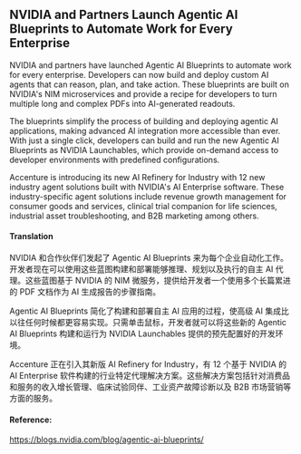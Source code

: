 ## NVIDIA and Partners Launch Agentic AI Blueprints to Automate Work for Every Enterprise

NVIDIA and partners have launched Agentic AI Blueprints to automate work for every enterprise. Developers can now build and deploy custom AI agents that can reason, plan, and take action. These blueprints are built on NVIDIA's NIM microservices and provide a recipe for developers to turn multiple long and complex PDFs into AI-generated readouts.

The blueprints simplify the process of building and deploying agentic AI applications, making advanced AI integration more accessible than ever. With just a single click, developers can build and run the new Agentic AI Blueprints as NVIDIA Launchables, which provide on-demand access to developer environments with predefined configurations.

Accenture is introducing its new AI Refinery for Industry with 12 new industry agent solutions built with NVIDIA's AI Enterprise software. These industry-specific agent solutions include revenue growth management for consumer goods and services, clinical trial companion for life sciences, industrial asset troubleshooting, and B2B marketing among others.

#### Translation 

<document> 
 NVIDIA 和合作伙伴们发起了 Agentic AI Blueprints 来为每个企业自动化工作。开发者现在可以使用这些蓝图构建和部署能够推理、规划以及执行的自主 AI 代理。这些蓝图基于 NVIDIA 的 NIM 微服务，提供给开发者一个使用多个长篇累进的 PDF 文档作为 AI 生成报告的步骤指南。

Agentic AI Blueprints 简化了构建和部署自主 AI 应用的过程，使高级 AI 集成比以往任何时候都更容易实现。只需单击鼠标，开发者就可以将这些新的 Agentic AI Blueprints 构建和运行为 NVIDIA Launchables 提供的预先配置好的开发环境。

Accenture 正在引入其新版 AI Refinery for Industry，有 12 个基于 NVIDIA 的 AI Enterprise 软件构建的行业特定代理解决方案。这些解决方案包括针对消费品和服务的收入增长管理、临床试验同伴、工业资产故障诊断以及 B2B 市场营销等方面的服务。 </document>

#### Reference: 

https://blogs.nvidia.com/blog/agentic-ai-blueprints/